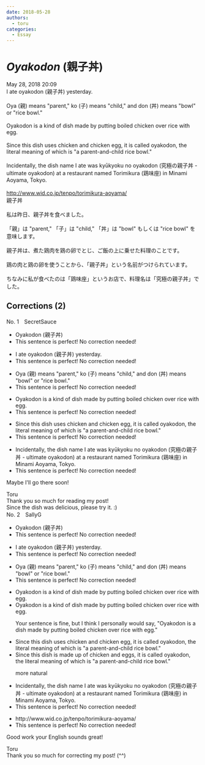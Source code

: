 ```yaml
---
date: 2018-05-28
authors:
  - toru
categories:
  - Essay
---
```


<h1 id="subject_show"><strong><em>Oyakodon</strong></em> (親子丼)</h1>
<div class="date">May 28, 2018 20:09</div>
<div id="post"><div id="body_show_ori">
I ate oyakodon (親子丼) yesterday.<br/><br/>Oya (親) means "parent," ko (子) means "child," and don (丼) means "bowl" or "rice bowl."<br/><br/>Oyakodon is a kind of dish made by putting boiled chicken over rice with egg.<br/><br/>Since this dish uses chicken and chicken egg, it is called oyakodon, the literal meaning of which is "a parent-and-child rice bowl."<br/><br/>Incidentally, the dish name I ate was kyūkyoku no oyakodon (究極の親子丼 - ultimate oyakodon) at a restaurant named Torimikura (鶏味座) in Minami Aoyama, Tokyo.<br/><br/><a href="http://www.wid.co.jp/tenpo/torimikura-aoyama/" target="_blank">http://www.wid.co.jp/tenpo/torimikura-aoyama/</a>
</div></div>

<!-- more -->

<div id="post_ja"><div id="body_show_mo">
親子丼<br/><br/>私は昨日、親子丼を食べました。<br/><br/>「親」は "parent," 「子」は "child," 「丼」は "bowl" もしくは "rice bowl" を意味します。<br/><br/>親子丼は、煮た鶏肉を鶏の卵でとじ、ご飯の上に乗せた料理のことです。<br/><br/>鶏の肉と鶏の卵を使うことから、「親子丼」という名前がつけられています。<br/><br/>ちなみに私が食べたのは「鶏味座」というお店で、料理名は「究極の親子丼」でした。
</div></div>

## Corrections (2)
<div id="block"><div class="first_name"> No. 1　<span class="just_name">SecretSauce</span></div><div id="block2">
<ul class="correction_field">
<li class="incorrect">Oyakodon (親子丼)</li>
<li class="corrected perfect">This sentence is perfect! No correction needed!</li>
</ul>
<ul class="correction_field">
<li class="incorrect">I ate oyakodon (親子丼) yesterday.</li>
<li class="corrected perfect">This sentence is perfect! No correction needed!</li>
</ul>
<ul class="correction_field">
<li class="incorrect">Oya (親) means "parent," ko (子) means "child," and don (丼) means "bowl" or "rice bowl."</li>
<li class="corrected perfect">This sentence is perfect! No correction needed!</li>
</ul>
<ul class="correction_field">
<li class="incorrect">Oyakodon is a kind of dish made by putting boiled chicken over rice with egg.</li>
<li class="corrected perfect">This sentence is perfect! No correction needed!</li>
</ul>
<ul class="correction_field">
<li class="incorrect">Since this dish uses chicken and chicken egg, it is called oyakodon, the literal meaning of which is "a parent-and-child rice bowl."</li>
<li class="corrected perfect">This sentence is perfect! No correction needed!</li>
</ul>
<ul class="correction_field">
<li class="incorrect">Incidentally, the dish name I ate was kyūkyoku no oyakodon (究極の親子丼 - ultimate oyakodon) at a restaurant named Torimikura (鶏味座) in Minami Aoyama, Tokyo.</li>
<li class="corrected perfect">This sentence is perfect! No correction needed!</li>
</ul>
<p class="comment_small">
 Maybe I'll go there soon!
</p>

</div><div class="name"><span class="just_name">Toru</span><br>
Thank you so much for reading my post!<br/>Since the dish was delicious, please try it. :)
</div>
</div>
<div id="block"><div class="first_name"> No. 2　<span class="just_name">SallyG</span></div><div id="block2">
<ul class="correction_field">
<li class="incorrect">Oyakodon (親子丼)</li>
<li class="corrected perfect">This sentence is perfect! No correction needed!</li>
</ul>
<ul class="correction_field">
<li class="incorrect">I ate oyakodon (親子丼) yesterday.</li>
<li class="corrected perfect">This sentence is perfect! No correction needed!</li>
</ul>
<ul class="correction_field">
<li class="incorrect">Oya (親) means "parent," ko (子) means "child," and don (丼) means "bowl" or "rice bowl."</li>
<li class="corrected perfect">This sentence is perfect! No correction needed!</li>
</ul>
<ul class="correction_field">
<li class="incorrect">Oyakodon is a kind of dish made by putting boiled chicken over rice with egg.</li>
<li class="corrected correct">
Oyakodon is a kind of dish made by putting boiled chicken over rice with egg.
<p class="correction_comment">Your sentence is fine, but I think I personally would say, "Oyakodon is a dish made by putting boiled chicken over rice with egg."</p>
</li>
</ul>
<ul class="correction_field">
<li class="incorrect">Since this dish uses chicken and chicken egg, it is called oyakodon, the literal meaning of which is "a parent-and-child rice bowl."</li>
<li class="corrected correct">
Since this dish is made up of chicken and eggs, it is called oyakodon, the literal meaning of which is "a parent-and-child rice bowl."
<p class="correction_comment">more natural</p>
</li>
</ul>
<ul class="correction_field">
<li class="incorrect">Incidentally, the dish name I ate was kyūkyoku no oyakodon (究極の親子丼 - ultimate oyakodon) at a restaurant named Torimikura (鶏味座) in Minami Aoyama, Tokyo.</li>
<li class="corrected perfect">This sentence is perfect! No correction needed!</li>
</ul>
<ul class="correction_field">
<li class="incorrect">http://www.wid.co.jp/tenpo/torimikura-aoyama/</li>
<li class="corrected perfect">This sentence is perfect! No correction needed!</li>
</ul>
<p class="comment_small">
 Good work your English sounds great!
</p>

</div><div class="name"><span class="just_name">Toru</span><br>
Thank you so much for correcting my post! (^^)
</div>
</div>
